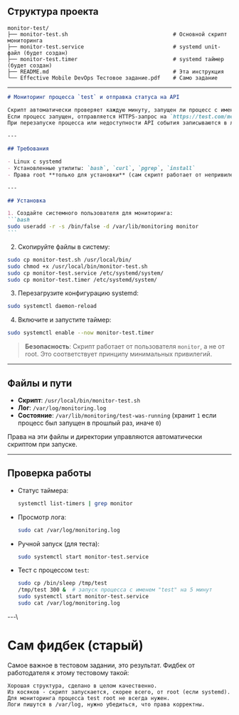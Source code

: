 ## Структура проекта

```
monitor-test/
├── monitor-test.sh                                 # Основной скрипт мониторинга
├── monitor-test.service                            # systemd unit-файл (будет создан)
├── monitor-test.timer                              # systemd таймер (будет создан)
├── README.md                                       # Эта инструкция
└── Effective Mobile DevOps Тестовое задание.pdf    # Само задание
```

---

````markdown
# Мониторинг процесса `test` и отправка статуса на API

Скрипт автоматически проверяет каждую минуту, запущен ли процесс с именем `test`.  
Если процесс запущен, отправляется HTTPS-запрос на `https://test.com/monitoring/test/api`.
При перезапуске процесса или недоступности API события записываются в лог.

---

## Требования

- Linux с systemd
- Установленные утилиты: `bash`, `curl`, `pgrep`, `install`
- Права root **только для установки** (сам скрипт работает от непривилегированного пользователя)

---

## Установка

1. Создайте системного пользователя для мониторинга:
```bash
sudo useradd -r -s /bin/false -d /var/lib/monitoring monitor
```
````

2. Скопируйте файлы в систему:
```bash
sudo cp monitor-test.sh /usr/local/bin/
sudo chmod +x /usr/local/bin/monitor-test.sh
sudo cp monitor-test.service /etc/systemd/system/
sudo cp monitor-test.timer /etc/systemd/system/
```

3. Перезагрузите конфигурацию systemd:
```bash
sudo systemctl daemon-reload
```

4. Включите и запустите таймер:
```bash
sudo systemctl enable --now monitor-test.timer
```

> **Безопасность**: Скрипт работает от пользователя `monitor`, а не от root. Это соответствует принципу минимальных привилегий.

---

## Файлы и пути
- **Скрипт**: `/usr/local/bin/monitor-test.sh`
- **Лог**: `/var/log/monitoring.log`
- **Состояние**: `/var/lib/monitoring/test-was-running` (хранит `1` если процесс был запущен в прошлый раз, иначе `0`)

Права на эти файлы и директории управляются автоматически скриптом при запуске.

---

## Проверка работы
- Статус таймера:
  ```bash
  systemctl list-timers | grep monitor
  ```
- Просмотр лога:
  ```bash
  sudo cat /var/log/monitoring.log
  ```

- Ручной запуск (для теста):
  ```bash
  sudo systemctl start monitor-test.service
  ```

- Тест с процессом `test`:
  ```bash
  sudo cp /bin/sleep /tmp/test
  /tmp/test 300 &  # запуск процесса с именем "test" на 5 минут
  sudo systemctl start monitor-test.service
  sudo cat /var/log/monitoring.log
  ```

---\

# Сам фидбек (старый)
Самое важное в тестовом задании, это результат. Фидбек от работодателя к этому тестовому такой:
```
Хорошая структура, сделано в целом качественно.
Из косяков - скрипт запускается, скорее всего, от root (если systemd). Для мониторинга процесса test root не всегда нужен.
Логи пишутся в /var/log, нужно убедиться, что права корректны.
```
